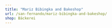 ```yaml
---
title: "Mariz Bibingka and Bakeshop"
url: /san-fernando/mariz-bibingka-and-bakeshop/
shop: Bäckerei
---
```

